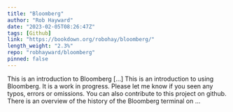 ```yaml
---
title: "Bloomberg"
author: "Rob Hayward"
date: "2023-02-05T08:26:47Z"
tags: [Github]
link: "https://bookdown.org/robohay/bloomberg/"
length_weight: "2.3%"
repo: "robhayward/bloomberg"
pinned: false
---
```


This is an introduction to Bloomberg [...] This is an introduction to using Bloomberg. It is a work in progress. Please let me know if you seen any typos, errors or omissions. You can also contribute to this project on github. There is an overview of the history of the Bloomberg terminal on ...
